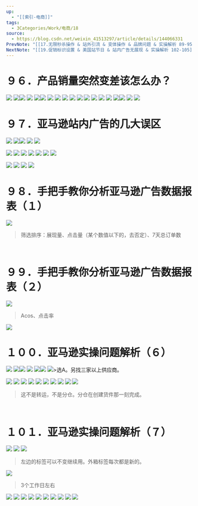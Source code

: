 ```yaml
---
up:
  - "[[索引-电商]]"
tags:
  - 3Categories/Work/电商/18
source:
  - https://blog.csdn.net/weixin_41513297/article/details/144066331
PrevNote: "[[17.无限秒杀操作 & 站外引流 & 变体操作 & 品牌问题 & 实操解析 89-95]]"
NextNote: "[[19.促销标识设置 & 美国站节日 & 站内广告无展现 & 实操解析 102-105]]"
---
```


# ９６．产品销量突然变差该怎么办？ 
![](https://imgs-1302581161.cos.ap-guangzhou.myqcloud.com/ob/20250605154048668.webp)
![](https://imgs-1302581161.cos.ap-guangzhou.myqcloud.com/ob/20250605154048669.webp)![](https://imgs-1302581161.cos.ap-guangzhou.myqcloud.com/ob/20250605154048670.webp)
![](https://imgs-1302581161.cos.ap-guangzhou.myqcloud.com/ob/20250605154048671.webp)
![](https://imgs-1302581161.cos.ap-guangzhou.myqcloud.com/ob/20250605154048672.webp)![](https://imgs-1302581161.cos.ap-guangzhou.myqcloud.com/ob/20250605154048673.webp)
![](https://imgs-1302581161.cos.ap-guangzhou.myqcloud.com/ob/20250605154048674.webp)
![](https://imgs-1302581161.cos.ap-guangzhou.myqcloud.com/ob/20250605154048675.webp)
![](https://imgs-1302581161.cos.ap-guangzhou.myqcloud.com/ob/20250605154048676.webp)
![](https://imgs-1302581161.cos.ap-guangzhou.myqcloud.com/ob/20250605154048677.webp)
![](https://imgs-1302581161.cos.ap-guangzhou.myqcloud.com/ob/20250605154048678.webp)
![](https://imgs-1302581161.cos.ap-guangzhou.myqcloud.com/ob/20250605154048679.webp)
![](https://imgs-1302581161.cos.ap-guangzhou.myqcloud.com/ob/20250605154048680.webp)
![](https://imgs-1302581161.cos.ap-guangzhou.myqcloud.com/ob/20250605154048681.webp)
![](https://imgs-1302581161.cos.ap-guangzhou.myqcloud.com/ob/20250605154048682.webp)
![](https://imgs-1302581161.cos.ap-guangzhou.myqcloud.com/ob/20250605154048683.webp)![](https://imgs-1302581161.cos.ap-guangzhou.myqcloud.com/ob/20250605154048684.webp)
![](https://imgs-1302581161.cos.ap-guangzhou.myqcloud.com/ob/20250605154048685.webp)
![](https://imgs-1302581161.cos.ap-guangzhou.myqcloud.com/ob/20250605154048686.webp)




# ９７．亚马逊站内广告的几大误区 
![](https://imgs-1302581161.cos.ap-guangzhou.myqcloud.com/ob/20250605154048687.webp)
![](https://imgs-1302581161.cos.ap-guangzhou.myqcloud.com/ob/20250605154048688.webp)![](https://imgs-1302581161.cos.ap-guangzhou.myqcloud.com/ob/20250605154048689.webp)
![](https://imgs-1302581161.cos.ap-guangzhou.myqcloud.com/ob/20250605154048690.webp)
![](https://imgs-1302581161.cos.ap-guangzhou.myqcloud.com/ob/20250605154048692.webp)

![](https://imgs-1302581161.cos.ap-guangzhou.myqcloud.com/ob/20250605154048693.webp)
![](https://imgs-1302581161.cos.ap-guangzhou.myqcloud.com/ob/20250605154048694.webp)
![](https://imgs-1302581161.cos.ap-guangzhou.myqcloud.com/ob/20250605154048695.webp)
![](https://imgs-1302581161.cos.ap-guangzhou.myqcloud.com/ob/20250605154048696.webp)
![](https://imgs-1302581161.cos.ap-guangzhou.myqcloud.com/ob/20250605154048697.webp)
![](https://imgs-1302581161.cos.ap-guangzhou.myqcloud.com/ob/20250605154048698.webp)
![](https://imgs-1302581161.cos.ap-guangzhou.myqcloud.com/ob/20250605154048699.webp)

![](https://imgs-1302581161.cos.ap-guangzhou.myqcloud.com/ob/20250605154048700.webp)
![](https://imgs-1302581161.cos.ap-guangzhou.myqcloud.com/ob/20250605154048701.webp)
![](https://imgs-1302581161.cos.ap-guangzhou.myqcloud.com/ob/20250605154048702.webp)
![](https://imgs-1302581161.cos.ap-guangzhou.myqcloud.com/ob/20250605154048703.webp)






# ９８．手把手教你分析亚马逊广告数据报表（１） 
![](https://imgs-1302581161.cos.ap-guangzhou.myqcloud.com/ob/20250605154048704.webp)
>筛选排序：展现量、点击量（某个数值以下的，去否定）、7天总订单数


<br>

# ９９．手把手教你分析亚马逊广告数据报表（２） 
![](https://imgs-1302581161.cos.ap-guangzhou.myqcloud.com/ob/20250605154048705.webp)
> Acos、点击率


![](https://imgs-1302581161.cos.ap-guangzhou.myqcloud.com/ob/20250605154048706.webp)





# １００．亚马逊实操问题解析（６） 
![](https://imgs-1302581161.cos.ap-guangzhou.myqcloud.com/ob/20250605154048707.webp)
![](https://imgs-1302581161.cos.ap-guangzhou.myqcloud.com/ob/20250605154048708.webp)![](https://imgs-1302581161.cos.ap-guangzhou.myqcloud.com/ob/20250605154048709.webp)
![](https://imgs-1302581161.cos.ap-guangzhou.myqcloud.com/ob/20250605154048710.webp)
![](https://imgs-1302581161.cos.ap-guangzhou.myqcloud.com/ob/20250605154048711.webp)![](https://imgs-1302581161.cos.ap-guangzhou.myqcloud.com/ob/20250605154048712.webp)
![](https://imgs-1302581161.cos.ap-guangzhou.myqcloud.com/ob/20250605154048713.webp)>选A。另找三家以上供应商。

![](https://imgs-1302581161.cos.ap-guangzhou.myqcloud.com/ob/20250605154048714.webp)
![](https://imgs-1302581161.cos.ap-guangzhou.myqcloud.com/ob/20250605154048715.webp)
![](https://imgs-1302581161.cos.ap-guangzhou.myqcloud.com/ob/20250605154048716.webp)
![](https://imgs-1302581161.cos.ap-guangzhou.myqcloud.com/ob/20250605154048717.webp)
![](https://imgs-1302581161.cos.ap-guangzhou.myqcloud.com/ob/20250605154048718.webp)
![](https://imgs-1302581161.cos.ap-guangzhou.myqcloud.com/ob/20250605154048719.webp)
![](https://imgs-1302581161.cos.ap-guangzhou.myqcloud.com/ob/20250605154048720.webp)
![](https://imgs-1302581161.cos.ap-guangzhou.myqcloud.com/ob/20250605154048721.webp)
![](https://imgs-1302581161.cos.ap-guangzhou.myqcloud.com/ob/20250605154048722.webp)
![](https://imgs-1302581161.cos.ap-guangzhou.myqcloud.com/ob/20250605154048723.webp)
>这不是转运，不是分仓。分仓在创建货件那一刻完成。

<br>

# １０１．亚马逊实操问题解析（７） 
![](https://imgs-1302581161.cos.ap-guangzhou.myqcloud.com/ob/20250605154048724.webp)
![](https://imgs-1302581161.cos.ap-guangzhou.myqcloud.com/ob/20250605154048725.webp)
![](https://imgs-1302581161.cos.ap-guangzhou.myqcloud.com/ob/20250605154048726.webp)
>左边的标签可以不变继续用。外箱标签每次都是新的。


![](https://imgs-1302581161.cos.ap-guangzhou.myqcloud.com/ob/20250605154048727.webp)
>3个工作日左右


![](https://imgs-1302581161.cos.ap-guangzhou.myqcloud.com/ob/20250605154048728.webp)
![](https://imgs-1302581161.cos.ap-guangzhou.myqcloud.com/ob/20250605154048729.webp)
![](https://imgs-1302581161.cos.ap-guangzhou.myqcloud.com/ob/20250605154048730.webp)
![](https://imgs-1302581161.cos.ap-guangzhou.myqcloud.com/ob/20250605154048731.webp)
![](https://imgs-1302581161.cos.ap-guangzhou.myqcloud.com/ob/20250605154048732.webp)
![](https://imgs-1302581161.cos.ap-guangzhou.myqcloud.com/ob/20250605154048733.webp)
![](https://imgs-1302581161.cos.ap-guangzhou.myqcloud.com/ob/20250605154048734.webp)
![](https://imgs-1302581161.cos.ap-guangzhou.myqcloud.com/ob/20250605154048735.webp)
![](https://imgs-1302581161.cos.ap-guangzhou.myqcloud.com/ob/20250605154048736.webp)
![](https://imgs-1302581161.cos.ap-guangzhou.myqcloud.com/ob/20250605154048737.webp)


